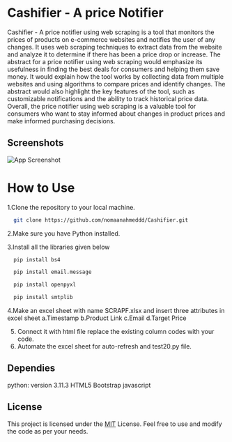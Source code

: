 # Cashifier - A price Notifier

Cashifier - A price notifier using web scraping is a tool that monitors the prices of products on e-commerce websites and notifies the user of any changes. It uses web scraping techniques to extract data from the website and analyze it to determine if there has been a price drop or increase. The abstract for a price notifier using web scraping would emphasize its usefulness in finding the best deals for consumers and helping them save money. It would explain how the tool works by collecting data from multiple websites and using algorithms to compare prices and identify changes. The abstract would also highlight the key features of the tool, such as customizable notifications and the ability to track historical price data. Overall, the price notifier using web scraping is a valuable tool for consumers who want to stay informed about changes in product prices and make informed purchasing decisions.


## Screenshots

![App Screenshot](https://github.com/nomaanahmeddd/Text-Analyser/blob/main/Screenshot%202023-05-19%20225044.png)

# How to Use
1.Clone the repository to your local machine.
```bash
  git clone https://github.com/nomaanahmeddd/Cashifier.git
```
2.Make sure you have Python installed.

3.Install all the libraries given below
```bash
  pip install bs4
```
```bash
  pip install email.message
```

```bash
  pip install openpyxl
```

```bash
  pip install smtplib
```

4.Make an excel sheet with name SCRAPF.xlsx and insert three attributes in excel sheet 
   a.Timestamp
   b.Product Link
   c.Email
   d.Target Price
   
5. Connect it with html file replace the existing column codes with your code.
6. Automate the excel sheet for auto-refresh and test20.py file.


## Dependies
python: version 3.11.3
HTML5
Bootstrap
javascript

## License

This project is licensed under the [MIT](https://choosealicense.com/licenses/mit/) License. Feel free to use and modify the code as per your needs.
